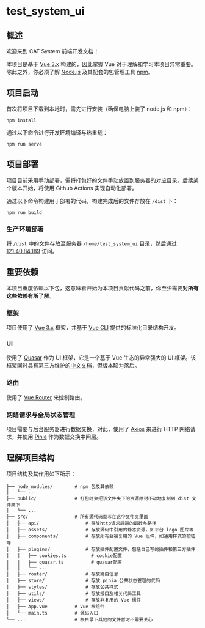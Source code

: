 # test_system_ui

## 概述

欢迎来到 CAT System 前端开发文档！

本项目是基于 [Vue 3.x](https://v3.cn.vuejs.org/) 构建的，因此掌握 Vue 对于理解和学习本项目异常重要。除此之外，你必须了解 [Node.js](https://nodejs.org/zh-cn/) 及其配套的包管理工具 [npm](https://www.npmjs.cn/)。

## 项目启动

首次将项目下载到本地时，需先进行安装（确保电脑上装了 node.js 和 npm）：

```
npm install
```

通过以下命令进行开发环境编译与热重载：

```
npm run serve
```

## 项目部署

项目目前采用手动部署，需将打包好的文件手动放置到服务器的对应目录。后续某个版本开始，将使用 Github Actions 实现自动化部署。

通过以下命令构建用于部署的代码，构建完成后的文件存放在 `/dist` 下：

```
npm run build
```

### 生产环境部署

将 `/dist` 中的文件存放至服务器 `/home/test_system_ui` 目录，然后通过 [121.40.84.189](http://121.40.84.189/) 访问。

## 重要依赖

本项目重度依赖以下包，这意味着开始为本项目贡献代码之前，你至少需要**对所有这些依赖有所了解**。

### 框架

项目使用了 [Vue 3.x](https://v3.cn.vuejs.org/)  框架，并基于 [Vue CLI](https://cli.vuejs.org/zh/) 提供的标准化目录结构开发。

### UI

使用了 [Quasar](https://quasar.dev/) 作为 UI 框架，它是一个基于 Vue 生态的异常强大的 UI 框架。该框架同时具有第三方维护的[中文文档](http://quasarchs.com/)，但版本略为落后。

### 路由

使用了 [Vue Router](https://router.vuejs.org/zh/) 来控制路由。

### 网络请求与全局状态管理

项目需要与后台服务器进行数据交换，对此，使用了 [Axios](http://www.axios-js.com/zh-cn/docs/) 来进行 HTTP 网络请求，并使用 [Pinia](https://pinia.vuejs.org/) 作为数据交换中间层。

## 理解项目结构

项目结构及其作用如下所示：

``` shell
├── node_modules/        # npm 包及其依赖
│   └── ...
├── public/              # 打包时会把该文件夹下的资源原封不动地复制到 dist 文件夹下
│   └── ...
├── src/                 # 所有源代码都写在这个文件夹里面
│   ├── api/                 # 存放http请求后端的函数与路径
│   ├── assets/              # 存放源码中引用的静态资源，如平台 logo 图片等
│   ├── components/          # 存放所有会被复用的 Vue 组件，如通用样式的按钮等
│   ├── plugins/             # 存放插件配置文件，包括自己写的插件和第三方插件
│   │   ├── cookies.ts         # cookie配置
│   │   ├── quasar.ts          # quasar配置
│   │   └── ...
│   ├── router/              # 存放路由信息
│   ├── store/               # 存放 pinia 公共状态管理的代码
│   ├── styles/              # 存放公共样式
│   ├── utils/               # 存放接口及相关代码工具
│   ├── views/               # 存放非复用的 Vue 组件
│   ├── App.vue          # Vue 根组件
│   └── main.ts          # 源码入口
└── ...                  # 根目录下其他的文件暂时不需要关心
```
